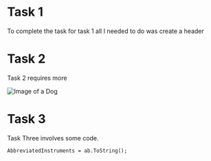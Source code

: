 # Task 1

To complete the task for task 1 all I needed to do was create a header 

# Task 2

Task 2 requires more 

![Image of a Dog](https://i.natgeofe.com/n/4f5aaece-3300-41a4-b2a8-ed2708a0a27c/domestic-dog_thumb_square.jpg)

# Task 3

Task Three involves some code.

```
AbbreviatedInstruments = ab.ToString();
```
